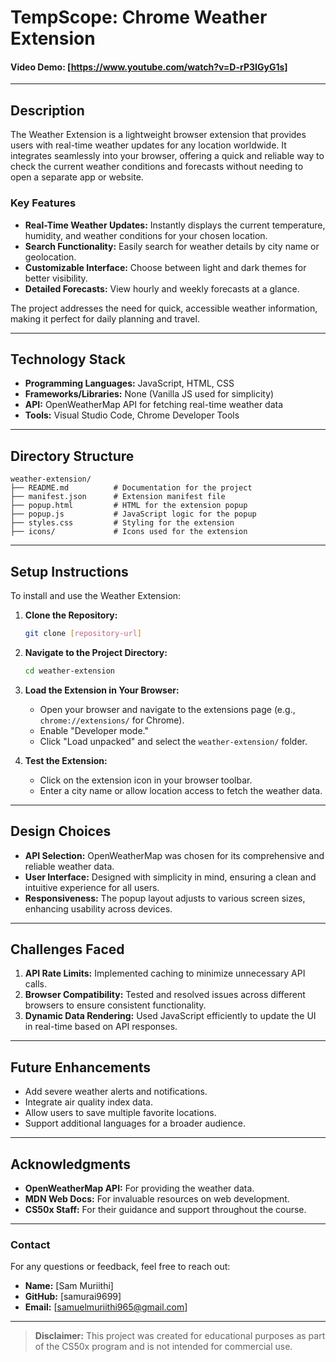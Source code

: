 # TempScope: Chrome Weather Extension

#### Video Demo: [https://www.youtube.com/watch?v=D-rP3IGyG1s]

---

## **Description**

The Weather Extension is a lightweight browser extension that provides users with real-time weather updates for any location worldwide. It integrates seamlessly into your browser, offering a quick and reliable way to check the current weather conditions and forecasts without needing to open a separate app or website.

### Key Features
- **Real-Time Weather Updates:** Instantly displays the current temperature, humidity, and weather conditions for your chosen location.
- **Search Functionality:** Easily search for weather details by city name or geolocation.
- **Customizable Interface:** Choose between light and dark themes for better visibility.
- **Detailed Forecasts:** View hourly and weekly forecasts at a glance.

The project addresses the need for quick, accessible weather information, making it perfect for daily planning and travel.

---

## **Technology Stack**

- **Programming Languages:** JavaScript, HTML, CSS
- **Frameworks/Libraries:** None (Vanilla JS used for simplicity)
- **API:** OpenWeatherMap API for fetching real-time weather data
- **Tools:** Visual Studio Code, Chrome Developer Tools

---

## **Directory Structure**

```plaintext
weather-extension/
├── README.md          # Documentation for the project
├── manifest.json      # Extension manifest file
├── popup.html         # HTML for the extension popup
├── popup.js           # JavaScript logic for the popup
├── styles.css         # Styling for the extension
├── icons/             # Icons used for the extension

```

---

## **Setup Instructions**

To install and use the Weather Extension:

1. **Clone the Repository:**
   ```bash
   git clone [repository-url]
   ```
2. **Navigate to the Project Directory:**
   ```bash
   cd weather-extension
   ```
3. **Load the Extension in Your Browser:**
   - Open your browser and navigate to the extensions page (e.g., `chrome://extensions/` for Chrome).
   - Enable "Developer mode."
   - Click "Load unpacked" and select the `weather-extension/` folder.

4. **Test the Extension:**
   - Click on the extension icon in your browser toolbar.
   - Enter a city name or allow location access to fetch the weather data.

---

## **Design Choices**

- **API Selection:** OpenWeatherMap was chosen for its comprehensive and reliable weather data.
- **User Interface:** Designed with simplicity in mind, ensuring a clean and intuitive experience for all users.
- **Responsiveness:** The popup layout adjusts to various screen sizes, enhancing usability across devices.

---

## **Challenges Faced**

1. **API Rate Limits:** Implemented caching to minimize unnecessary API calls.
2. **Browser Compatibility:** Tested and resolved issues across different browsers to ensure consistent functionality.
3. **Dynamic Data Rendering:** Used JavaScript efficiently to update the UI in real-time based on API responses.

---

## **Future Enhancements**

- Add severe weather alerts and notifications.
- Integrate air quality index data.
- Allow users to save multiple favorite locations.
- Support additional languages for a broader audience.

---

## **Acknowledgments**

- **OpenWeatherMap API:** For providing the weather data.
- **MDN Web Docs:** For invaluable resources on web development.
- **CS50x Staff:** For their guidance and support throughout the course.

---

### **Contact**

For any questions or feedback, feel free to reach out:

- **Name:** [Sam Muriithi]
- **GitHub:** [samurai9699]
- **Email:** [samuelmuriithi965@gmail.com]

---

> **Disclaimer:** This project was created for educational purposes as part of the CS50x program and is not intended for commercial use.
